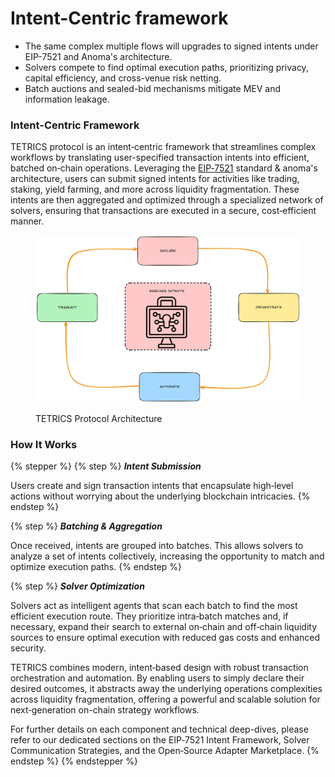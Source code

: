 # Intent-Centric framework

* The same complex multiple flows will upgrades to signed intents under EIP-7521 and Anoma's architecture.
* Solvers compete to find optimal execution paths, prioritizing privacy, capital efficiency, and cross-venue risk netting.
* Batch auctions and sealed-bid mechanisms mitigate MEV and information leakage.

### **Intent-Centric Framework**

TETRICS protocol is an intent‑centric framework that streamlines complex workflows by translating user-specified transaction intents into efficient, batched on‑chain operations. Leveraging the [EIP‑7521](https://eips.ethereum.org/EIPS/eip-7521) standard & anoma's architecture, users can submit signed intents for activities like trading, staking, yield farming, and more across liquidity fragmentation. These intents are then aggregated and optimized through a specialized network of solvers, ensuring that transactions are executed in a secure, cost‑efficient manner.

<figure><img src="../.gitbook/assets/image (9).png" alt=""><figcaption><p>TETRICS Protocol Architecture</p></figcaption></figure>

### **How It Works**

{% stepper %}
{% step %}
_**Intent Submission**_

Users create and sign transaction intents that encapsulate high‑level actions without worrying about the underlying blockchain intricacies.
{% endstep %}

{% step %}
_**Batching & Aggregation**_

Once received, intents are grouped into batches. This allows solvers to analyze a set of intents collectively, increasing the opportunity to match and optimize execution paths.
{% endstep %}

{% step %}
_**Solver Optimization**_

Solvers act as intelligent agents that scan each batch to find the most efficient execution route. They prioritize intra‑batch matches and, if necessary, expand their search to external on‑chain and off‑chain liquidity sources to ensure optimal execution with reduced gas costs and enhanced security.

TETRICS combines modern, intent‑based design with robust transaction orchestration and automation. By enabling users to simply declare their desired outcomes, it abstracts away the underlying operations complexities across liquidity fragmentation, offering a powerful and scalable solution for next‑generation on-chain strategy workflows.

For further details on each component and technical deep-dives, please refer to our dedicated sections on the EIP‑7521 Intent Framework, Solver Communication Strategies, and the Open‑Source Adapter Marketplace.
{% endstep %}
{% endstepper %}
